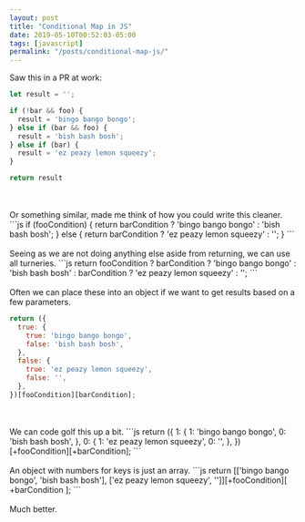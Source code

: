 ```yaml
---
layout: post
title: "Conditional Map in JS"
date: 2019-05-10T00:52:03-05:00
tags: [javascript]
permalink: "/posts/conditional-map-js/"
---
```


Saw this in a PR at work:
```js
let result = '';

if (!bar && foo) {
  result = 'bingo bango bongo';
} else if (bar && foo) {
  result = 'bish bash bosh';
} else if (bar) {
  result = 'ez peazy lemon squeezy';
}

return result
```
<br>
<br>
Or something similar, made me think of how you could write this cleaner.
```js
if (fooCondition) {
  return barCondition ? 'bingo bango bongo' : 'bish bash bosh';
} else {
  return barCondition ? 'ez peazy lemon squeezy' : '';
}
```
<br>
<br>
Seeing as we are not doing anything else aside from returning, we can use all turneries.
```js
return fooCondition
  ? barCondition
    ? 'bingo bango bongo'
    : 'bish bash bosh'
  : barCondition
  ? 'ez peazy lemon squeezy'
  : '';
```
<br>
<br>
Often we can place these into an object if we want to get results based on a few parameters.

```js
return ({
  true: {
    true: 'bingo bango bongo',
    false: 'bish bash bosh',
  },
  false: {
    true: 'ez peazy lemon squeezy',
    false: '',
  },
})[fooCondition][barCondition];
```
<br>
<br>
We can code golf this up a bit.
```js
return ({
  1: {
    1: 'bingo bango bongo',
    0: 'bish bash bosh',
  },
  0: {
    1: 'ez peazy lemon squeezy',
    0: '',
  },
})[+fooCondition][+barCondition];
```
<br>
<br>
An object with numbers for keys is just an array.
```js
return [['bingo bango bongo', 'bish bash bosh'], ['ez peazy lemon squeezy', '']][+fooCondition][
  +barCondition
];
```
<br>
<br>
Much better.
